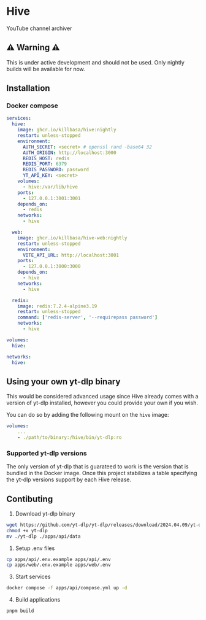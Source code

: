# Hive

YouTube channel archiver

## ⚠️ Warning ⚠️

This is under active development and should not be used. Only nightly builds will be available for now.

## Installation

### Docker compose

```yaml
services:
  hive:
    image: ghcr.io/killbasa/hive:nightly
    restart: unless-stopped
    environment:
      AUTH_SECRET: <secret> # openssl rand -base64 32
      AUTH_ORIGIN: http://localhost:3000
      REDIS_HOST: redis
      REDIS_PORT: 6379
      REDIS_PASSWORD: password
      YT_API_KEY: <secret>
    volumes:
      - hive:/var/lib/hive
    ports:
      - 127.0.0.1:3001:3001
    depends_on:
      - redis
    networks:
      - hive

  web:
    image: ghcr.io/killbasa/hive-web:nightly
    restart: unless-stopped
    environment:
      VITE_API_URL: http://localhost:3001
    ports:
      - 127.0.0.1:3000:3000
    depends_on:
      - hive
    networks:
      - hive

  redis:
    image: redis:7.2.4-alpine3.19
    restart: unless-stopped
    command: ['redis-server', '--requirepass password']
    networks:
      - hive

volumes:
  hive:

networks:
  hive:
```

## Using your own yt-dlp binary

This would be considered advanced usage since Hive already comes with a version of yt-dlp installed, however you could provide your own if you wish.

You can do so by adding the following mount on the `hive` image:

```yaml
volumes:
	...
	- ./path/to/binary:/hive/bin/yt-dlp:ro
```

### Supported yt-dlp versions

The only version of yt-dlp that is guarateed to work is the version that is bundled in the Docker image. Once this project stabilizes a table specifying the yt-dlp versions support by each Hive release.

## Contibuting

1. Download yt-dlp binary

```sh
wget https://github.com/yt-dlp/yt-dlp/releases/download/2024.04.09/yt-dlp
chmod +x yt-dlp
mv ./yt-dlp ./apps/api/data
```

1. Setup .env files

```sh
cp apps/api/.env.example apps/api/.env
cp apps/web/.env.example apps/web/.env
```

3. Start services

```sh
docker compose -f apps/api/compose.yml up -d
```

4. Build applications

```sh
pnpm build
```
